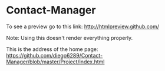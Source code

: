 # Contact-Manager


To see a preview go to this link:
http://htmlpreview.github.com/

Note: Using this doesn't render everything properly.

This is the address of the home page:
https://github.com/diego6289/Contact-Manager/blob/master/Project/index.html
